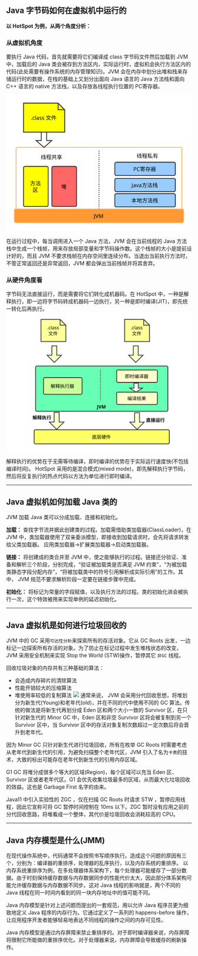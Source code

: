 
## Java 字节码如何在虚拟机中运行的

**以 HotSpot 为例，从两个角度分析：**

### 从虚拟机角度

要执行 Java 代码，首先就需要将它们编译成 class 字节码文件然后加载到 JVM 中，加载后的 Java 类会被存到方法区内，实际运行时，虚拟机会执行方法区内的代码(此处需要有操作系统的内存管理知识)。JVM 会在内存中划分出堆和栈来存储运行时的数据，在栈的基础上又划分出面向 Java 语言的 Java 方法栈和面向 C++ 语言的 native 方法栈，以及存放各线程执行位置的 PC寄存器。

![](../JMM.svg)

在运行过程中，每当调用进入一个 Java 方法，JVM 会在当前线程的 Java 方法栈中生成一个栈帧，用来存放局部变量和字节码操作数。这个栈帧的大小是提前设计好的，而且 JVM 不要求栈帧在内存空间里连续分布。当退出当前执行方法时，不管正常返回还是异常返回，JVM 都会弹出当前栈帧并将其舍弃。

### 从硬件角度看
字节码无法直接运行，而是需要将它们转化成机器码。在 HotSpot 中，一种是解释执行，即一边将字节码转成机器码一边执行，另一种是即时编译(JIT)，即先统一转化后再执行。
![](../compiler.svg)

解释执行的优势在于无需等待编译，即时编译的优势在于实际运行速度快(不包括编译时间)。
HotSpot 采用的是混合模式(mixed mode)，即先解释执行字节码，然后将反复执行的热点代码以方法为单位进行即时编译。
***
## Java 虚拟机如何加载 Java 类的

JVM 加载 Java 类可以分成加载、连接和初始化。

**加载：** 查找字节流并据此创建类的过程。加载需借助类加载器(ClassLoader)，在 JVM 中，类加载器使用了双亲委派模型，即接收到加载请求时，会先将请求转发给父类加载器。
应用类加载器->扩展类加载器->启动类加载器。

**链接：** 将创建成的类合并至 JVM 中，使之能够执行的过程。链接还分验证、准备和解析三个阶段，分别完成，“验证被加载类是否满足 JVM 约束”，“为被加载类静态字段分配内存”，“将被加载类中的符号引用解析成实际引用”的工作。其中， JVM 规范不要求解析阶段一定要在链接步骤中完成。

**初始化：**  将标记为常量的字段赋值，以及执行<clinit>方法的过程。类的初始化进会被执行一次，这个特效被用来实现单例的延迟初始化。
***
## Java 虚拟机是如何进行垃圾回收的
JVM 中的 GC 采用``可达性分析``来探索所有的存活对象。它从 GC Roots 出发，一边标记一边探索所有存活的对象。为了防止在标记过程中发生堆栈状态的改变，JVM 采用安全机制来实现 Stop the World (STW)操作，暂停其它 ``非GC`` 线程。

回收垃圾对象的内存共有三种基础的算法：
 - 会造成内存碎片的清除算法
 - 性能开销较大的压缩算法
 - 堆使用率较低的复制算法
![](http://owxzmw7bm.bkt.clouddn.com/jvm.png)
 通常来说， JVM 会采用分代回收思想，将堆划分为新生代(Young)和老年代(old)，并在不同的代中使用不同的 GC 算法。传统的做法是将新生代再划分成 Eden 区和两个大小一致的 Survivor 区，在只针对新生代的 Minor GC 中，Eden 区和非空 Survivor 区将会被复制到另一个 Survivor 区中，当 Survivor 区中的存活对象复制次数超过一定次数后将会晋升到老年代。

 因为 Minor GC 只针对新生代进行垃圾回收，所有在枚举 GC Roots 时需要考虑从老年代到新生代的引用，为避免扫描整个老年代区，JVM 引入了名为``卡表``的技术，大致的标出可能存在老年代到新生代的引用内存区域。

 G1 GC 将堆分成很多个等大的区域(Region)，每个区域可以充当 Eden 区、Survivor 区或者老年代区。G1 会优先收集垃圾最多的区域，从而最大化垃圾回收的效益。这也是 Garbage First 名字的由来。

 Java11 中引入实验性的 ZGC ，仅在扫描 GC Roots 时请求 STW ，暂停应用线程，因此它宣称可将 GC 暂停时间控制在 10ms 以下。ZGC 暂时没有应用之前的分代回收思路，将堆看成一个整体，其代价是垃圾回收会消耗较高的 CPU。
***
## Java 内存模型是什么(JMM)
在现代操作系统中，代码通常不会按照书写顺序执行。造成这个问题的原因有三个，分别为：编译器的重排序，处理器的乱序执行，以及内存系统的重排序。
以内存系统重排序为例，在多处理器体系架构下，每个处理器可能缓存了一部分数据。由于时刻保持缓存数据与内存数据同步的性能代价太大，因此部分体系架构可能允许缓存数据与内存数据不同步。这对 Java 线程的影响就是，两个不同的 Java 线程在同一时间内看到的同一块内存地址中的值可能不同。

Java 内存模型是针对上述问题而提出的一套规范，用以允许 Java 程序员更为细致地定义 Java 程序的内存行为。它通过定义了一系列的 happens-before 操作，让应用程序开发者能够轻易地表达不同线程的操作之间的内存可见性。

Java 内存模型是通过内存屏障来禁止重排序的。对于即时编译器来说，内存屏障将限制它所能做的重排序优化。对于处理器来说，内存屏障会导致缓存的刷新操作。
